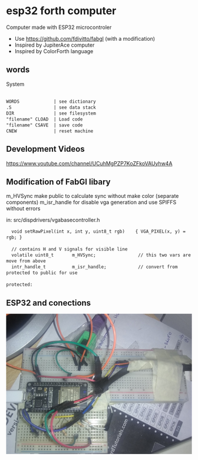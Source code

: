 # esp32 forth computer

Computer made with ESP32 microcontroler

* Use https://github.com/fdivitto/fabgl (with a modification)
* Inspired by JupiterAce computer
* Inspired by ColorForth language

## words

System 

```

WORDS             | see dictionary
.S                | see data stack
DIR               | see filesystem 
"filename" CLOAD  | Load code
"filename" CSAVE  | save code
CNEW              | reset machine

```

## Development Videos

https://www.youtube.com/channel/UCuhMgPZP7KoZFkoVAUyhw4A

## Modification of FabGl libary

m_HVSync make public to calculate sync without make color (separate components)
m_isr_handle for disable vga generation and use SPIFFS without errors

in: src/dispdrivers/vgabasecontroller.h
```
  void setRawPixel(int x, int y, uint8_t rgb)    { VGA_PIXEL(x, y) = rgb; }

  // contains H and V signals for visible line
  volatile uint8_t       m_HVSync;                // this two vars are move from above 
  intr_handle_t          m_isr_handle;            // convert from protected to public for use
  
protected:
```

## ESP32 and conections

 ![main menu](img/hard.jpg)
